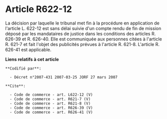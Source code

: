 # Article R622-12

La décision par laquelle le tribunal met fin à la procédure en application de l'article L. 622-12 est sans délai suivie d'un
compte rendu de fin de mission déposé par les mandataires de justice dans les conditions des articles R. 626-39 et R. 626-40.
Elle est communiquée aux personnes citées à l'article R. 621-7 et fait l'objet des publicités prévues à l'article R. 621-8.
L'article R. 626-41 est applicable.

**Liens relatifs à cet article**

	**Codifié par**:

	  - Décret n°2007-431 2007-03-25 JORF 27 mars 2007

	**Cite**:

	  - Code de commerce - art. L622-12 (V)
	  - Code de commerce - art. R621-7 (V)
	  - Code de commerce - art. R621-8 (V)
	  - Code de commerce - art. R626-39 (V)
	  - Code de commerce - art. R626-41 (V)
